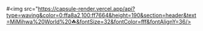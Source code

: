 #<img src="https://capsule-render.vercel.app/api?type=waving&color=0:ffa8a2,100:ff7664&height=190&section=header&text=MiMihwa%20World%20☘&fontSize=32&fontColor=fff&fontAlignY=36/>

<!--
**mimihwa/mimihwa** is a ✨ _special_ ✨ repository because its `README.md` (this file) appears on your GitHub profile.

Here are some ideas to get you started:

- 🔭 I’m currently working on ...
- 🌱 I’m currently learning ...
- 👯 I’m looking to collaborate on ...
- 🤔 I’m looking for help with ...
- 💬 Ask me about ...
- 📫 How to reach me: ...
- 😄 Pronouns: ...
- ⚡ Fun fact: ...
-->
